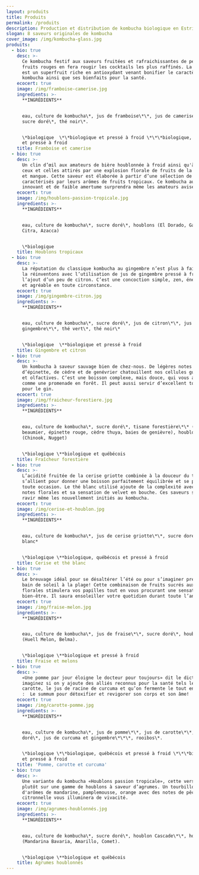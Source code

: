 ```yaml
---
layout: produits
title: Produits
permalink: /produits
description: Production et distribution de kombucha biologique en Estrie.
slogan: 8 saveurs originales de kombucha
cover_image: /img/kombucha-glass.jpg
produits:
  - bio: true
    desc: >-
      Ce kombucha festif aux saveurs fruitées et rafraichissantes de petits
      fruits rouges en fera rougir les cocktails les plus raffinés. La camerise
      est un superfruit riche en antioxydant venant bonifier le caractère de ce
      kombucha ainsi que ses bienfaits pour la santé.
    ecocert: true
    image: /img/framboise-camerise.jpg
    ingredients: >-
      **INGRÉDIENTS**


      eau, culture de kombucha\*, jus de framboise\*\*, jus de camerise\*\*\*,
      sucre doré\*, thé noir\*.


      \*biologique  \*\*biologique et pressé à froid \*\*\*biologique, québécois
      et pressé à froid
    title: Framboise et camerise
  - bio: true
    desc: >-
      Un clin d’œil aux amateurs de bière houblonnée à froid ainsi qu'à tous
      ceux et celles attirés par une explosion florale de fruits de la passion
      et mangue. Cette saveur est élaborée à partir d’une sélection de houblons
      caractérisés par leurs arômes de fruits tropicaux. Ce kombucha au goût
      innovant et de faible amertume surprendra même les amateurs avisés.
    ecocert: true
    image: /img/houblons-passion-tropicale.jpg
    ingredients: >-
      **INGRÉDIENTS**


      eau, culture de kombucha\*, sucre doré\*, houblons (El Dorado, Galaxy,
      Citra, Azacca)


      \*biologique
    title: Houblons tropicaux
  - bio: true
    desc: >-
      La réputation du classique kombucha au gingembre n’est plus à faire. Nous
      la réinventons avec l’utilisation de jus de gingembre pressé à froid et
      l’ajout d’un peu de citron. C’est une concoction simple, zen, énergisante
      et agréable en toute circonstance.
    ecocert: true
    image: /img/gingembre-citron.jpg
    ingredients: >-
      **INGRÉDIENTS**


      eau, culture de kombucha\*, sucre doré\*, jus de citron\*\*, jus de
      gingembre\*\*, thé vert\*, thé noir\*


      \*biologique  \**biologique et pressé à froid
    title: Gingembre et citron
  - bio: true
    desc: >-
      Un kombucha à saveur sauvage bien de chez-nous. De légères notes de sapin,
      d’épinette, de cèdre et de genévrier chatouillent nos cellules gustatives
      et olfactives. C’est une boisson complexe, mais douce, qui vous apaisera
      comme une promenade en forêt. Il peut aussi servir d’excellent tonique
      pour le gin.
    ecocert: true
    image: /img/fraicheur-forestiere.jpg
    ingredients: >-
      **INGRÉDIENTS**


      eau, culture de kombucha\*, sucre doré\*, tisane forestière\*\* (sapin
      beaumier, épinette rouge, cèdre thuya, baies de genièvre), houblons\*\*
      (Chinook, Nugget)


      \*biologique \**biologique et québécois
    title: Fraîcheur forestière
  - bio: true
    desc: >-
      L’acidité fruitée de la cerise griotte combinée à la douceur du thé blanc
      s’allient pour donner une boisson parfaitement équilibrée et se prêtant à
      toute occasion. Le thé blanc utilisé ajoute de la complexité avec ses
      notes florales et sa sensation de velvet en bouche. Ces saveurs sauront
      ravir même les nouvellement initiés au kombucha.
    ecocert: true
    image: /img/cerise-et-houblon.jpg
    ingredients: >-
      **INGRÉDIENTS**


      eau, culture de kombucha\*, jus de cerise griotte\*\*, sucre doré\*, thé
      blanc*


      \*biologique \**biologique, québécois et pressé à froid
    title: Cerise et thé blanc
  - bio: true
    desc: >-
      Le breuvage idéal pour se désaltérer l’été ou pour s’imaginer prendre un
      bain de soleil à la plage! Cette combinaison de fruits sucrés aux notes
      florales stimulera vos papilles tout en vous procurant une sensation de
      bien-être. Il saura ensoleiller votre quotidien durant toute l’année.
    ecocert: true
    image: /img/fraise-melon.jpg
    ingredients: >-
      **INGRÉDIENTS**


      eau, culture de kombucha\*, jus de fraise\*\*, sucre doré\*, houblons
      (Huell Melon, Belma).


      \*biologique \**biologique et pressé à froid
    title: Fraise et melons
  - bio: true
    desc: >-
      «Une pomme par jour éloigne le docteur pour toujours» dit le dicton, mais
      imaginez si on y ajoute des alliés reconnus pour la santé tels le jus de
      carotte, le jus de racine de curcuma et qu’on fermente le tout en kombucha
      :  Le summum pour détoxifier et revigorer son corps et son âme!
    ecocert: true
    image: /img/carotte-pomme.jpg
    ingredients: >-
      **INGRÉDIENTS**


      eau, culture de kombucha\*, jus de pomme\*\*, jus de carotte\*\*, sucre
      doré\*, jus de curcuma et gingembre\*\*\*, rooibos\*.


      \*biologique \*\*biologique, québécois et pressé à froid \*\*\*biologique
      et pressé à froid
    title: 'Pomme, carotte et curcuma'
  - bio: true
    desc: >-
      Une variante du kombucha «Houblons passion tropicale», cette version mise
      plutôt sur une gamme de houblons à saveur d’agrumes. Un tourbillon
      d'arômes de mandarine, pamplemousse, orange avec des notes de pêche et
      citronnelle vous illuminera de vivacité.
    ecocert: true
    image: /img/agrumes-houblonnés.jpg
    ingredients: >-
      **INGRÉDIENTS**


      eau, culture de kombucha\*, sucre doré\*, houblon Cascade\*\*, houblons
      (Mandarina Bavaria, Amarillo, Comet).


      \*biologique \**biologique et québécois
    title: Agrumes houblonnés
---
```


